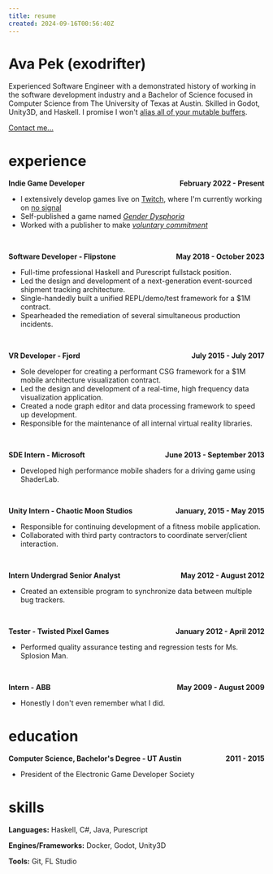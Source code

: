 ```yaml
---
title: resume
created: 2024-09-16T00:56:40Z
---
```


# Ava Pek (exodrifter)

Experienced Software Engineer with a demonstrated history of working in the software development industry and a Bachelor of Science focused in Computer Science from The University of Texas at Austin. Skilled in Godot, Unity3D, and Haskell. I promise I won't [alias all of your mutable buffers](blog/20240225042654.md).

[Contact me...](contact.md)

# experience

**Indie Game Developer <span style="float: right;">February 2022 - Present</span>**
- I extensively develop games live on [Twitch](twitch.tv/exodrifter_), where I'm currently working on [no signal](press-kits/no-signal.md)
- Self-published a game named _[Gender Dysphoria](press-kits/gender-dysphoria.md)_
- Worked with a publisher to make _[voluntary commitment](press-kits/voluntary-commitment.md)_

<br/>

**Software Developer - Flipstone <span style="float: right;">May 2018 - October 2023</span>**
- Full-time professional Haskell and Purescript fullstack position.
- Led the design and development of a next-generation event-sourced shipment tracking
architecture.
- Single-handedly built a unified REPL/demo/test framework for a $1M contract.
- Spearheaded the remediation of several simultaneous production incidents.

<br/>

**VR Developer - Fjord <span style="float: right;">July 2015 - July 2017</span>**
- Sole developer for creating a performant CSG framework for a $1M mobile architecture
visualization contract.
- Led the design and development of a real-time, high frequency data visualization application.
- Created a node graph editor and data processing framework to speed up development.
- Responsible for the maintenance of all internal virtual reality libraries.

<br/>

**SDE Intern - Microsoft <span style="float: right;">June 2013 - September 2013</span>**
- Developed high performance mobile shaders for a driving game using ShaderLab.

<br/>

**Unity Intern - Chaotic Moon Studios <span style="float: right;">January, 2015 - May 2015</span>**
- Responsible for continuing development of a fitness mobile application.
- Collaborated with third party contractors to coordinate server/client interaction.

<br/>

**Intern Undergrad Senior Analyst <span style="float: right;">May 2012 - August 2012</span>**
- Created an extensible program to synchronize data between multiple bug trackers.

<br/>

**Tester - Twisted Pixel Games <span style="float: right;">January 2012 - April 2012</span>**
- Performed quality assurance testing and regression tests for Ms. Splosion Man.

<br/>

**Intern - ABB <span style="float: right;">May 2009 - August 2009</span>**
- Honestly I don't even remember what I did.

# education

**Computer Science, Bachelor's Degree - UT Austin <span style="float: right;">2011 - 2015</span>**
- President of the Electronic Game Developer Society

# skills

**Languages:** Haskell, C#, Java, Purescript

**Engines/Frameworks:** Docker, Godot, Unity3D

**Tools:** Git, FL Studio
